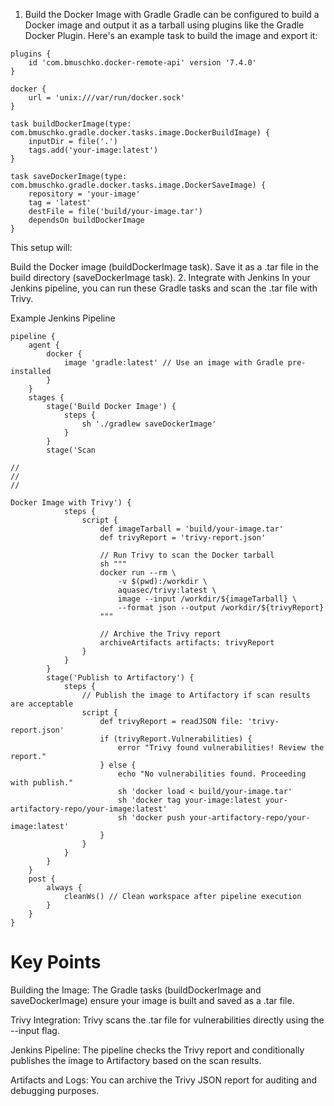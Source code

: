 


1. Build the Docker Image with Gradle
Gradle can be configured to build a Docker image and output it as a tarball using plugins like the Gradle Docker Plugin. Here's an example task to build the image and export it:



```
plugins {
    id 'com.bmuschko.docker-remote-api' version '7.4.0'
}

docker {
    url = 'unix:///var/run/docker.sock'
}

task buildDockerImage(type: com.bmuschko.gradle.docker.tasks.image.DockerBuildImage) {
    inputDir = file('.')
    tags.add('your-image:latest')
}

task saveDockerImage(type: com.bmuschko.gradle.docker.tasks.image.DockerSaveImage) {
    repository = 'your-image'
    tag = 'latest'
    destFile = file('build/your-image.tar')
    dependsOn buildDockerImage
}
```

This setup will:

Build the Docker image (buildDockerImage task).
Save it as a .tar file in the build directory (saveDockerImage task).
2. Integrate with Jenkins
In your Jenkins pipeline, you can run these Gradle tasks and scan the .tar file with Trivy.

Example Jenkins Pipeline

```
pipeline {
    agent {
        docker {
            image 'gradle:latest' // Use an image with Gradle pre-installed
        }
    }
    stages {
        stage('Build Docker Image') {
            steps {
                sh './gradlew saveDockerImage'
            }
        }
        stage('Scan

//
//
//

Docker Image with Trivy') {
            steps {
                script {
                    def imageTarball = 'build/your-image.tar'
                    def trivyReport = 'trivy-report.json'

                    // Run Trivy to scan the Docker tarball
                    sh """
                    docker run --rm \
                        -v $(pwd):/workdir \
                        aquasec/trivy:latest \
                        image --input /workdir/${imageTarball} \
                        --format json --output /workdir/${trivyReport}
                    """
                    
                    // Archive the Trivy report
                    archiveArtifacts artifacts: trivyReport
                }
            }
        }
        stage('Publish to Artifactory') {
            steps {
                // Publish the image to Artifactory if scan results are acceptable
                script {
                    def trivyReport = readJSON file: 'trivy-report.json'
                    if (trivyReport.Vulnerabilities) {
                        error "Trivy found vulnerabilities! Review the report."
                    } else {
                        echo "No vulnerabilities found. Proceeding with publish."
                        sh 'docker load < build/your-image.tar'
                        sh 'docker tag your-image:latest your-artifactory-repo/your-image:latest'
                        sh 'docker push your-artifactory-repo/your-image:latest'
                    }
                }
            }
        }
    }
    post {
        always {
            cleanWs() // Clean workspace after pipeline execution
        }
    }
}
```
              
# Key Points
              
Building the Image: The Gradle tasks (buildDockerImage and saveDockerImage) ensure your image is built and saved as a .tar file.

Trivy Integration: Trivy scans the .tar file for vulnerabilities directly using the --input flag.

Jenkins Pipeline: The pipeline checks the Trivy report and conditionally publishes the image to Artifactory based on the scan results.

Artifacts and Logs: You can archive the Trivy JSON report for auditing and debugging purposes.
